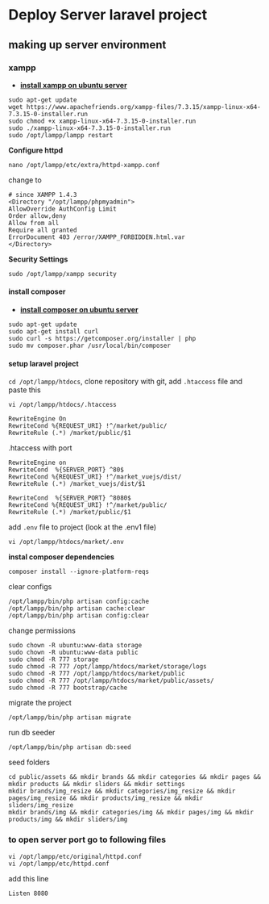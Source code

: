 # Deploy Server laravel project

## making up server environment

### xampp
- **[install xampp on ubuntu server](https://www.9lessons.info/2015/12/amazon-ec2-setup-with-ubuntu-and-xampp.html)**

```
sudo apt-get update
wget https://www.apachefriends.org/xampp-files/7.3.15/xampp-linux-x64-7.3.15-0-installer.run
sudo chmod +x xampp-linux-x64-7.3.15-0-installer.run
sudo ./xampp-linux-x64-7.3.15-0-installer.run
sudo /opt/lampp/lampp restart
```
**Configure httpd**
```
nano /opt/lampp/etc/extra/httpd-xampp.conf
```
change to
````
# since XAMPP 1.4.3
<Directory "/opt/lampp/phpmyadmin">
AllowOverride AuthConfig Limit
Order allow,deny
Allow from all
Require all granted
ErrorDocument 403 /error/XAMPP_FORBIDDEN.html.var
</Directory>
````
**Security Settings**
```
sudo /opt/lampp/xampp security
```
#### install composer
- **[install composer on ubuntu server](https://www.ionos.com/community/hosting/php/install-and-use-php-composer-on-ubuntu-1604/)**
```
sudo apt-get update
sudo apt-get install curl
sudo curl -s https://getcomposer.org/installer | php
sudo mv composer.phar /usr/local/bin/composer
```
#### setup laravel project
``cd /opt/lampp/htdocs``, clone repository with git, add ``.htaccess`` file and paste this
```
vi /opt/lampp/htdocs/.htaccess
```
```
RewriteEngine On
RewriteCond %{REQUEST_URI} !^/market/public/
RewriteRule (.*) /market/public/$1
```
.htaccess with port
```
RewriteEngine on
RewriteCond  %{SERVER_PORT} ^80$
RewriteCond %{REQUEST_URI} !^/market_vuejs/dist/
RewriteRule (.*) /market_vuejs/dist/$1

RewriteCond  %{SERVER_PORT} ^8080$
RewriteCond %{REQUEST_URI} !^/market/public/
RewriteRule (.*) /market/public/$1
```
add ``.env`` file to project (look at the .env1 file)
```
vi /opt/lampp/htdocs/market/.env
```
**instal composer dependencies**
```
composer install --ignore-platform-reqs
```
clear configs
```
/opt/lampp/bin/php artisan config:cache
/opt/lampp/bin/php artisan cache:clear
/opt/lampp/bin/php artisan config:clear
```
change permissions
```
sudo chown -R ubuntu:www-data storage
sudo chown -R ubuntu:www-data public
sudo chmod -R 777 storage
sudo chmod -R 777 /opt/lampp/htdocs/market/storage/logs
sudo chmod -R 777 /opt/lampp/htdocs/market/public
sudo chmod -R 777 /opt/lampp/htdocs/market/public/assets/
sudo chmod -R 777 bootstrap/cache
```
migrate the project
```
/opt/lampp/bin/php artisan migrate
```
run db seeder
```
/opt/lampp/bin/php artisan db:seed
```
seed folders
```
cd public/assets && mkdir brands && mkdir categories && mkdir pages && mkdir products && mkdir sliders && mkdir settings
mkdir brands/img_resize && mkdir categories/img_resize && mkdir pages/img_resize && mkdir products/img_resize && mkdir sliders/img_resize
mkdir brands/img && mkdir categories/img && mkdir pages/img && mkdir products/img && mkdir sliders/img
```

### to open server port go to following files

```
vi /opt/lampp/etc/original/httpd.conf
vi /opt/lampp/etc/httpd.conf 
```
add this line
```
Listen 8080
```